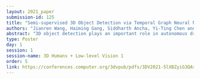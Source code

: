 ```yaml
---
layout: 2021_paper
submission-id: 125
title: "Semi-supervised 3D Object Detection via Temporal Graph Neural Networks"
authors: "Jianren Wang, Haiming Gang, Siddharth Ancha, Yi-Ting Chen and David Held"
abstract: "3D object detection plays an important role in autonomous driving and other robotics applications. However, these detectors usually require training on large amounts of annotated data that is expensive and time-consuming to collect. Instead, we propose leveraging large amounts of unlabeled point cloud videos by semi-supervised learning of 3D object detectors via temporal graph neural networks. Our insight is that temporal smoothing can create more accurate detection results on unlabeled data, and these smoothed detections can then be used to retrain the detector. We learn to perform this temporal reasoning with a graph neural network, where edges represent the relationship between candidate detections in different time frames. After semi-supervised learning, our method achieves state-of-the-art detection performance on the challenging H3D and nuScenes benchmarks, compared to baselines trained on the same amount of labeled data."
type: Poster
day: 1
session: 1
session-name: 3D Humans + Low-level Vision 1
order: 5
link: https://conferences.computer.org/3dvpub/pdfs/3DV2021-5lXBZyiG3QAsRBKXHIjqU8/268800a413/268800a413.pdf
---
```

